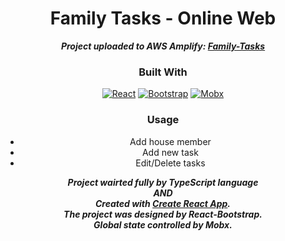 <div align="center">
 
# Family Tasks - Online Web 
***Project uploaded to AWS Amplify: [Family-Tasks](https://main.d37w3tomn9m7ta.amplifyapp.com)***

### Built With
 [![React][React.js]][React-url]
 [![Bootstrap][Bootstrap.com]][Bootstrap-url]
[![Mobx][Mobx.js]][Mobx-url]

### Usage
* Add house member
* Add new task
* Edit/Delete tasks

***Project wairted fully by TypeScript language <br/>
AND <br/>
Created with [Create React App](https://github.com/facebook/create-react-app). <br/>
The project was designed by React-Bootstrap. <br/>
Global state controlled by Mobx.***
<div/>


[React.js]: https://img.shields.io/badge/React-20232A?style=for-the-badge&logo=react&logoColor=61DAFB
[React-url]: https://reactjs.org/

[Bootstrap.com]: https://img.shields.io/badge/Bootstrap-563D7C?style=for-the-badge&logo=bootstrap&logoColor=white
[Bootstrap-url]: https://getbootstrap.com

[Mobx.js]: https://img.shields.io/badge/Mobx-20232A?style=for-the-badge&logo=mobx&logoColor=61DAFB
[Mobx-url]: https://mobx.js.org/
